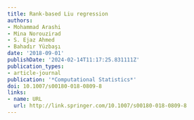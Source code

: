 ```yaml
---
title: Rank-based Liu regression
authors:
- Mohammad Arashi
- Mina Norouzirad
- S. Ejaz Ahmed
- Bahadır Yüzbaşı
date: '2018-09-01'
publishDate: '2024-02-14T11:17:25.831111Z'
publication_types:
- article-journal
publication: '*Computational Statistics*'
doi: 10.1007/s00180-018-0809-8
links:
- name: URL
  url: http://link.springer.com/10.1007/s00180-018-0809-8
---
```

